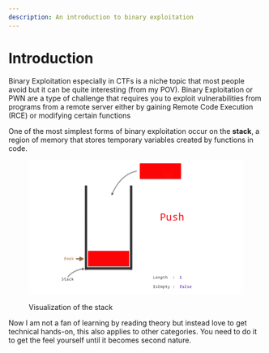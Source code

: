 ```yaml
---
description: An introduction to binary exploitation
---
```


# Introduction

Binary Exploitation especially in CTFs is a niche topic that most people avoid but it can be quite interesting (from my POV). Binary Exploitation or PWN are a type of challenge that requires you to exploit vulnerabilities from programs from a remote server either by gaining Remote Code Execution (RCE) or modifying certain functions

One of the most simplest forms of binary exploitation occur on the **stack**, a region of memory that stores temporary variables created by functions in code.

<figure><img src="../../.gitbook/assets/stack.gif" alt=""><figcaption><p>Visualization of the stack</p></figcaption></figure>

Now I am not a fan of learning by reading theory but instead love to get technical hands-on, this also applies to other categories. You need to do it to get the feel yourself until it becomes second nature.
